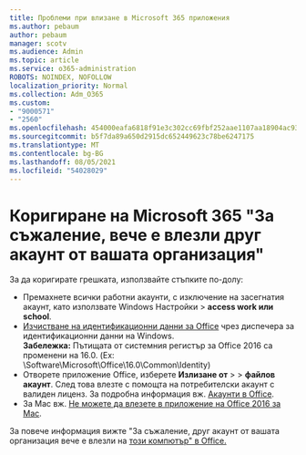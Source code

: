 ```yaml
---
title: Проблеми при влизане в Microsoft 365 приложения
ms.author: pebaum
author: pebaum
manager: scotv
ms.audience: Admin
ms.topic: article
ms.service: o365-administration
ROBOTS: NOINDEX, NOFOLLOW
localization_priority: Normal
ms.collection: Adm_O365
ms.custom:
- "9000571"
- "2560"
ms.openlocfilehash: 454000eafa6818f91e3c302cc69fbf252aae1107aa18904ac93a4756d4db642b
ms.sourcegitcommit: b5f7da89a650d2915dc652449623c78be6247175
ms.translationtype: MT
ms.contentlocale: bg-BG
ms.lasthandoff: 08/05/2021
ms.locfileid: "54028029"
---
```

# <a name="fixing-the-microsoft-365-apps-sorry-another-account-from-your-organization-is-already-signed-in-message"></a>Коригиране на Microsoft 365 "За съжаление, вече е влезли друг акаунт от вашата организация"

За да коригирате грешката, използвайте стъпките по-долу:

- Премахнете всички работни акаунти, с изключение на засегнатия акаунт, като използвате Windows Настройки > **access work или school**.
- [Изчистване на идентификационни данни за Office](https://docs.microsoft.com/office/troubleshoot/error-messages/another-account-already-signed-in#step-3-clear-cached-credentials-on-the-computer) чрез диспечера за идентификационни данни на Windows.<br/>
    **Забележка:** Пътищата от системния регистър за Office 2016 са променени на 16.0. (Ex: \Software\Microsoft\Office\16.0\Common\Identity\)
- Отворете приложение Office, изберете **Излизане от**  >    >  **файлов акаунт**. След това влезте с помощта на потребителски акаунт с валиден лиценз. За подробна информация вж. [Акаунти в Office](https://support.office.com/article/accounts-in-office-628ea040-f265-49de-b986-be09c3ebf8a9).
- За Mac вж. [Не можете да влезете в приложение на Office 2016 за Mac](https://docs.microsoft.com/office365/troubleshoot/authentication/sign-in-to-office-2016-for-mac-fail).

За повече информация вижте "За съжаление, друг акаунт от вашата организация вече е влезли на [този компютър" в Office.](https://docs.microsoft.com/office/troubleshoot/error-messages/another-account-already-signed-in)